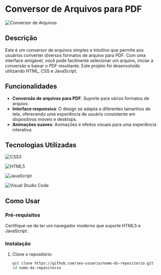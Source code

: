 # Conversor de Arquivos para PDF

![Conversor de Arquivos](https://img.shields.io/badge/Status-Em%20Desenvolvimento-green)



## Descrição

Este é um conversor de arquivos simples e intuitivo que permite aos usuários converter diversos formatos de arquivo para PDF. Com uma interface amigável, você pode facilmente selecionar um arquivo, iniciar a conversão e baixar o PDF resultante. Este projeto foi desenvolvido utilizando HTML, CSS e JavaScript.

## Funcionalidades

- **Conversão de arquivos para PDF**: Suporte para vários formatos de arquivo.
- **Interface responsiva**: O design se adapta a diferentes tamanhos de tela, oferecendo uma experiência de usuário consistente em dispositivos móveis e desktops.
- **Animações suaves**: Animações e efeitos visuais para uma experiência interativa.

## Tecnologias Utilizadas

![CSS3](https://img.shields.io/badge/css3-%231572B6.svg?style=for-the-badge&logo=css3&logoColor=white)

![HTML5](https://img.shields.io/badge/html5-%23E34F26.svg?style=for-the-badge&logo=html5&logoColor=white)

![JavaScript](https://img.shields.io/badge/javascript-%23323330.svg?style=for-the-badge&logo=javascript&logoColor=%23F7DF1E)

![Visual Studio Code](https://img.shields.io/badge/Visual%20Studio%20Code-0078d7.svg?style=for-the-badge&logo=visual-studio-code&logoColor=white)

## Como Usar

### Pré-requisitos

Certifique-se de ter um navegador moderno que suporte HTML5 e JavaScript.

### Instalação

1. Clone o repositório:
   ```bash
   git clone https://github.com/seu-usuario/nome-do-repositorio.git
   cd nome-do-repositorio
